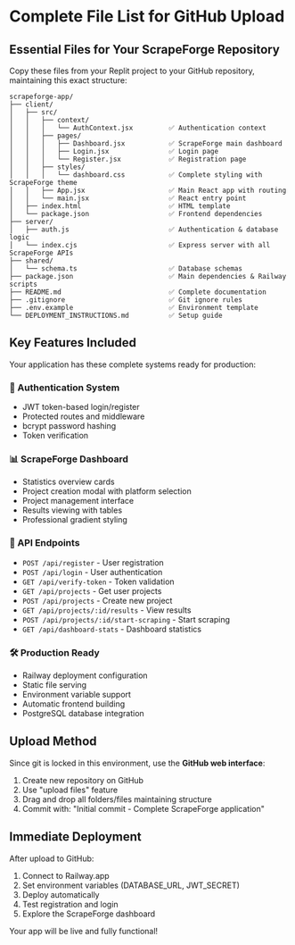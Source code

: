 # Complete File List for GitHub Upload

## Essential Files for Your ScrapeForge Repository

Copy these files from your Replit project to your GitHub repository, maintaining this exact structure:

```
scrapeforge-app/
├── client/
│   ├── src/
│   │   ├── context/
│   │   │   └── AuthContext.jsx         ✅ Authentication context
│   │   ├── pages/
│   │   │   ├── Dashboard.jsx           ✅ ScrapeForge main dashboard
│   │   │   ├── Login.jsx               ✅ Login page
│   │   │   └── Register.jsx            ✅ Registration page
│   │   ├── styles/
│   │   │   └── dashboard.css           ✅ Complete styling with ScrapeForge theme
│   │   ├── App.jsx                     ✅ Main React app with routing
│   │   └── main.jsx                    ✅ React entry point
│   ├── index.html                      ✅ HTML template
│   └── package.json                    ✅ Frontend dependencies
├── server/
│   ├── auth.js                         ✅ Authentication & database logic
│   └── index.cjs                       ✅ Express server with all ScrapeForge APIs
├── shared/
│   └── schema.ts                       ✅ Database schemas
├── package.json                        ✅ Main dependencies & Railway scripts
├── README.md                           ✅ Complete documentation
├── .gitignore                          ✅ Git ignore rules
├── .env.example                        ✅ Environment template
└── DEPLOYMENT_INSTRUCTIONS.md          ✅ Setup guide
```

## Key Features Included

Your application has these complete systems ready for production:

### 🔐 Authentication System
- JWT token-based login/register
- Protected routes and middleware
- bcrypt password hashing
- Token verification

### 📊 ScrapeForge Dashboard
- Statistics overview cards
- Project creation modal with platform selection
- Project management interface
- Results viewing with tables
- Professional gradient styling

### 🚀 API Endpoints
- `POST /api/register` - User registration
- `POST /api/login` - User authentication  
- `GET /api/verify-token` - Token validation
- `GET /api/projects` - Get user projects
- `POST /api/projects` - Create new project
- `GET /api/projects/:id/results` - View results
- `POST /api/projects/:id/start-scraping` - Start scraping
- `GET /api/dashboard-stats` - Dashboard statistics

### 🛠 Production Ready
- Railway deployment configuration
- Static file serving
- Environment variable support
- Automatic frontend building
- PostgreSQL database integration

## Upload Method

Since git is locked in this environment, use the **GitHub web interface**:

1. Create new repository on GitHub
2. Use "upload files" feature
3. Drag and drop all folders/files maintaining structure
4. Commit with: "Initial commit - Complete ScrapeForge application"

## Immediate Deployment

After upload to GitHub:
1. Connect to Railway.app
2. Set environment variables (DATABASE_URL, JWT_SECRET)
3. Deploy automatically
4. Test registration and login
5. Explore the ScrapeForge dashboard

Your app will be live and fully functional!